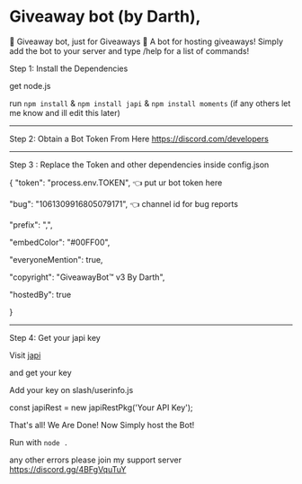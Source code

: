 # Giveaway bot (by Darth), 
🎉 Giveaway bot, just for Giveaways 🎉  A bot for hosting giveaways!  Simply add the bot to your server and  type /help for a list of commands!








Step 1: Install the Dependencies

get node.js

run ``npm install`` & ``npm install japi`` & ``npm install moments`` (if any others let me know and ill edit this later)

___________________________________

Step 2: Obtain a Bot Token From Here
https://discord.com/developers

___________________________________

Step 3 : Replace the Token and other dependencies inside config.json

{
  "token": "process.env.TOKEN", 👈 put ur bot token here 

  "bug": "1061309916805079171", 👈 channel id for bug reports

  "prefix": ",", 

  "embedColor": "#00FF00",

  "everyoneMention": true, 

  "copyright": "GiveawayBot™ v3 By Darth",

  "hostedBy": true 

}

___________________________________

Step 4: Get your japi key

Visit [japi](https://key.japi.rest/) 

and get your key

Add your key on slash/userinfo.js

const japiRest = new japiRestPkg('Your API Key');

That's all! We Are Done! Now Simply host the Bot!

Run with ``node .``

any other errors please join my support server
https://discord.gg/4BFgVquTuY
